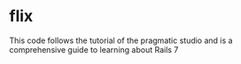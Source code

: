 # flix
This code follows the tutorial of the pragmatic studio and is a comprehensive guide to learning about Rails 7
